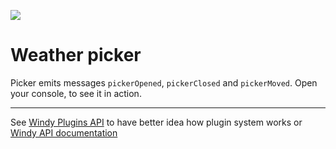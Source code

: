 ![](https://www.windy.com/img/windy-plugins/example01.gif)
# Weather picker
Picker emits messages `pickerOpened`, `pickerClosed` and `pickerMoved`. Open your console, to see it in action.

-----------------

See [Windy Plugins API](../docs/WINDY_PLUGIN.md) to have better idea how plugin system works or [Windy API documentation](../docs/WINDY_API.md)
